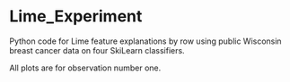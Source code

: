# Lime_Experiment
Python code for Lime feature explanations by row using public Wisconsin breast cancer data on four SkiLearn classifiers. 

All plots are for observation number one. 
